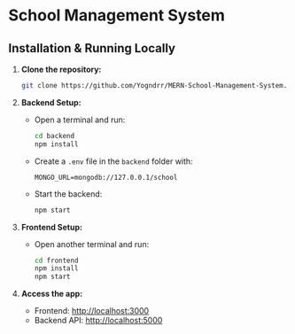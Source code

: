 # School Management System

## Installation & Running Locally

1. **Clone the repository:**
   ```sh
   git clone https://github.com/Yogndrr/MERN-School-Management-System.git
   ```

2. **Backend Setup:**
   - Open a terminal and run:
     ```sh
     cd backend
     npm install
     ```
   - Create a `.env` file in the `backend` folder with:
     ```
     MONGO_URL=mongodb://127.0.0.1/school
     ```
   - Start the backend:
     ```sh
     npm start
     ```

3. **Frontend Setup:**
   - Open another terminal and run:
     ```sh
     cd frontend
     npm install
     npm start
     ```

4. **Access the app:**
   - Frontend: [http://localhost:3000](http://localhost:3000)
   - Backend API: [http://localhost:5000](http://localhost:5000)